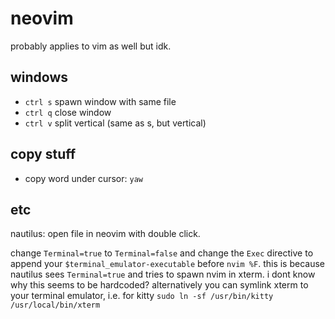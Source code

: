 # neovim

probably applies to vim as well but idk.

## windows
* `ctrl s` spawn window with same file
* `ctrl q` close window
* `ctrl v` split vertical (same as s, but vertical)

## copy stuff
* copy word under cursor: `yaw`


## etc
nautilus: open file in neovim with double click.

change `Terminal=true` to `Terminal=false` and change the `Exec` directive to append your `$terminal_emulator-executable` before `nvim %F`.
this is because nautilus sees `Terminal=true` and tries to spawn nvim in xterm. i dont know why this seems to be hardcoded?
alternatively you can symlink xterm to your terminal emulator, i.e. for kitty `sudo ln -sf /usr/bin/kitty /usr/local/bin/xterm`

